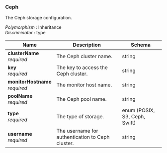 
<a name="ceph"></a>
### Ceph
The Ceph storage configuration.

*Polymorphism* : Inheritance  
*Discriminator* : type


|Name|Description|Schema|
|---|---|---|
|**clusterName**  <br>*required*|The Ceph cluster name.|string|
|**key**  <br>*required*|The key to access the Ceph cluster.|string|
|**monitorHostname**  <br>*required*|The monitor host name.|string|
|**poolName**  <br>*required*|The Ceph pool name.|string|
|**type**  <br>*required*|The type of storage.|enum (POSIX, S3, Ceph, Swift)|
|**username**  <br>*required*|The username for authentication to Ceph cluster.|string|



